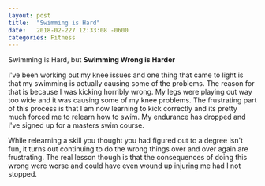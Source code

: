 ```yaml
---
layout: post
title:  "Swimming is Hard"
date:   2018-02-227 12:33:08 -0600
categories: Fitness
---
```


Swimming is Hard, but **Swimming Wrong is Harder**

I've been working out my knee issues and one thing that came to light is that my swimming is actually causing some of the problems. The reason for that is because I was kicking horribly wrong. My legs were playing out way too wide and it was causing some of my knee problems. The frustrating part of this process is that I am now learning to kick correctly and its pretty much forced me to relearn how to swim. My endurance has dropped and I've signed up for a masters swim course.

While relearning a skill you thought you had figured out to a degree isn't fun, it turns out continuing to do the wrong things over and over again are frustrating. The real lesson though is that the consequences of doing this wrong were worse and could have even wound up injuring me had I not stopped.